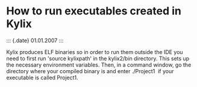 How to run executables created in Kylix
=======================================

::: {.date}
01.01.2007
:::

Kylix produces ELF binaries so in order to run them outside the IDE you
need to first run \'source kylixpath\' in the kylix2/bin directory. This
sets up the necessary environment variables. Then, in a command window,
go the directory where your compiled binary is and enter ./Project1  if
your executable is called Project1.
